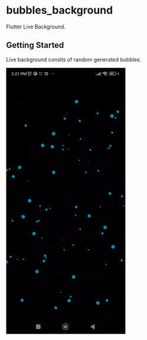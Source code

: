 # bubbles_background

Flutter Live Background.

## Getting Started

Live background consits of random generated bubbles.

<img src="./bubbles.gif" alt="bubbles.gif" height="720">